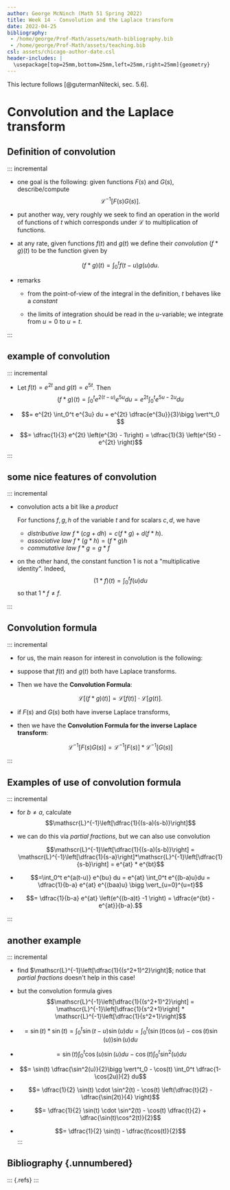 ```yaml
---
author: George McNinch (Math 51 Spring 2022)
title: Week 14 - Convolution and the Laplace transform
date: 2022-04-25
bibliography: 
 - /home/george/Prof-Math/assets/math-bibliography.bib
 - /home/george/Prof-Math/assets/teaching.bib
csl: assets/chicago-author-date.csl
header-includes: |
  \usepackage[top=25mm,bottom=25mm,left=25mm,right=25mm]{geometry}
---
```


This lecture follows [@gutermanNitecki, sec. 5.6].

# Convolution and the Laplace transform

## Definition of convolution

::: incremental

- one goal is the following: given functions $F(s)$ and
  $G(s)$, describe/compute $$\mathscr{L}^{-1}[F(s)G(s)].$$
  
- put another way, very roughly we seek to find an operation in the
  world of functions of $t$ which corresponds under $\mathscr{L}$ to
  multiplication of functions.

- at any rate, given functions $f(t)$ and $g(t)$ we define their
  *convolution* $(f*g)(t)$ to be the function given by 
  
  $$(f*g)(t) = \int_0^t f(t-u)g(u)du.$$

- remarks
  - from the point-of-view of the integral in the definition, $t$
    behaves like a *constant*
	
  - the limits of integration should be read in the $u$-variable; we
    integrate from $u=0$ to $u=t$.

:::

## example of convolution

::: incremental

- Let $f(t) = e^{2t}$ and $g(t) = e^{5t}$.
  Then
  $$(f*g)(t) = \int_0^t e^{2(t-u)} e^{5u}du = e^{2t} \int_0^t e^{5u - 2u}du$$
  
- $$= e^{2t} \int_0^t e^{3u} du = e^{2t} \dfrac{e^{3u}}{3}\bigg \vert^t_0 $$
- $$= \dfrac{1}{3} e^{2t} \left(e^{3t} - 1\right) = 
  \dfrac{1}{3}  \left(e^{5t} - e^{2t} \right)$$

  
:::

## some nice features of convolution

::: incremental

- convolution acts a bit like a *product*

  For functions $f,g,h$ of the variable $t$ and for scalars $c,d$, we have
  
  - *distributive law* $f*(cg + dh) = c(f*g) + d(f*h).$
  - *associative law* $f*(g*h) = (f*g)h$
  - *commutative law* $f*g = g*f$
  
- on the other hand, the constant function $1$ is not a "multiplicative identity".
  Indeed,
  $$(1*f)(t) = \int_0^t f(u) du$$
  so that $1*f \ne f$.

:::

## Convolution formula

::: incremental

- for us, the main reason for interest in convolution is the following:

- suppose that $f(t)$ and $g(t)$ both have Laplace transforms.  

- Then we have the **Convolution Formula**:
 
  $$\mathscr{L}[(f*g)(t)] = \mathscr{L}[f(t)] \cdot \mathscr{L}[g(t)].$$


- if $F(s)$ and $G(s)$ both have inverse Laplace transforms, 

- then we have the **Convolution Formula for the inverse Laplace transform**:

  $$\mathscr{L}^{-1}[F(s)G(s)] = \mathscr{L}^{-1}[F(s)] * \mathscr{L}^{-1}[G(s)]$$
  

:::

## Examples of use of convolution formula

::: incremental

- for $b \ne a$, calculate $$\mathscr{L}^{-1}\left[\dfrac{1}{(s-a)(s-b)}\right]$$
  

- we can do this via *partial fractions*, but we can also use convolution

  $$\mathscr{L}^{-1}\left[\dfrac{1}{(s-a)(s-b)}\right] =
  \mathscr{L}^{-1}\left[\dfrac{1}{s-a}\right]*\mathscr{L}^{-1}\left[\dfrac{1}{s-b}\right]
  = e^{at} * e^{bt}$$

- $$=\int_0^t e^{a(t-u)} e^{bu} du = e^{at} \int_0^t e^{(b-a)u}du
  = \dfrac{1}{b-a} e^{at} e^{(baa)u} \bigg \vert_{u=0}^{u=t}$$
  
- $$= \dfrac{1}{b-a} e^{at}  \left(e^{(b-a)t} -1 \right) = \dfrac{e^{bt} - e^{at}}{b-a}.$$

:::

## another example

::: incremental

- find $\mathscr{L}^{-1}\left[\dfrac{1}{(s^2+1)^2}\right]$; notice that *partial fractions* doesn't help in this case!

- but the convolution formula gives
  $$\mathscr{L}^{-1}\left[\dfrac{1}{(s^2+1)^2}\right]
  = \mathscr{L}^{-1}\left[\dfrac{1}{s^2+1}\right] * \mathscr{L}^{-1}\left[\dfrac{1}{s^2+1}\right]$$

- $$= \sin(t) * \sin(t) = \int_0^t \sin(t-u) \sin(u)du
  = \int_0^t (\sin(t)\cos(u) - \cos(t)\sin(u))\sin(u)du$$

- $$= \sin(t) \int_0^t \cos(u)\sin(u)du - \cos(t) \int_0^t \sin^2(u) du$$

- $$= \sin(t) \dfrac{\sin^2(u)}{2}\bigg \vert^t_0 - \cos(t) \int_0^t \dfrac{1-\cos(2u)}{2} du$$

- $$= \dfrac{1}{2} \sin(t) \cdot \sin^2(t) - \cos(t) \left(\dfrac{t}{2} - \dfrac{\sin(2t)}{4} \right)$$

- $$= \dfrac{1}{2} \sin(t) \cdot \sin^2(t) - \cos(t) \dfrac{t}{2} + \dfrac{\sin(t)\cos^2(t)}{2}$$

- $$= \dfrac{1}{2} \sin(t) - \dfrac{t\cos(t)}{2}$$
:::

## Bibliography {.unnumbered}

::: {.refs}
:::
